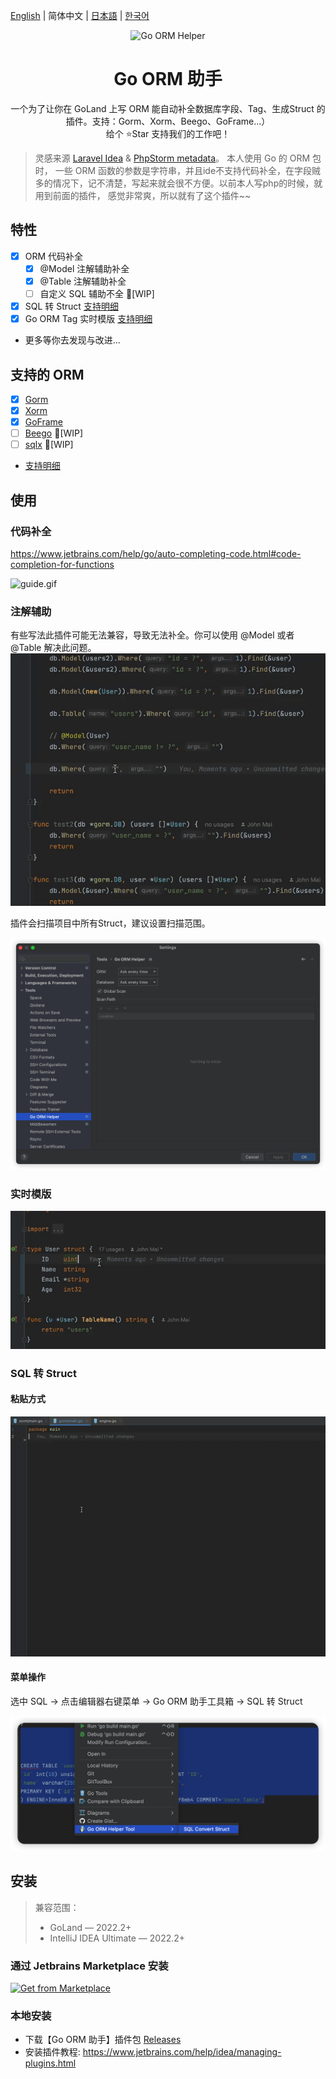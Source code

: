 [English](./README.md) | 简体中文 | [日本語](./README-ja_JP.md) | [한국어](./README-ko_KR.md)

<div align="center">
    <img src="https://blog.johnmai.top/go-orm-helper/src/main/resources/icons/icon64x64.svg" alt="Go ORM Helper"/>
    <h1 align="center">Go ORM 助手</h1>
</div>

<p align="center">一个为了让你在 GoLand 上写 ORM 能自动补全数据库字段、Tag、生成Struct 的插件。支持：Gorm、Xorm、Beego、GoFrame...）
<br>给个 ⭐️Star 支持我们的工作吧！</p>

> 灵感来源 [Laravel Idea](https://plugins.jetbrains.com/plugin/13441-laravel-idea) &
> [PhpStorm metadata](https://www.jetbrains.com/help/phpstorm/ide-advanced-metadata.html)。 本人使用 Go 的 ORM 包时，
> 一些 ORM 函数的参数是字符串，并且ide不支持代码补全，在字段贼多的情况下，记不清楚，写起来就会很不方便。以前本人写php的时候，就用到前面的插件，
> 感觉非常爽，所以就有了这个插件~~

## 特性

- [x] ORM 代码补全
    - [x] @Model 注解辅助补全
    - [x] @Table 注解辅助补全
    - [ ] 自定义 SQL 辅助不全 🚧[WIP]
- [x] SQL 转 Struct [支持明细](./SUPPORTED.md#supported-sql-to-struct-conversion)
- [x] Go ORM Tag 实时模版 [支持明细](./SUPPORTED.md#supported-orm-tags-live-template)
- 更多等你去发现与改进...

## 支持的 ORM

- [x] [Gorm](https://github.com/go-gorm/gorm)
- [x] [Xorm](https://gitea.com/xorm/xorm)
- [x] [GoFrame](https://github.com/gogf/gf)
- [ ] [Beego](https://github.com/beego/beego) 🚧[WIP]
- [ ] [sqlx](https://github.com/jmoiron/sqlx) 🚧[WIP]
- [支持明细](./SUPPORTED.md)

## 使用

### 代码补全
https://www.jetbrains.com/help/go/auto-completing-code.html#code-completion-for-functions

![guide.gif](assets%2Fguide.gif)

### 注解辅助
有些写法此插件可能无法兼容，导致无法补全。你可以使用 @Model 或者 @Table 解决此问题。
![annotation.gif](assets%2Fannotation.gif)

插件会扫描项目中所有Struct，建议设置扫描范围。

![setting.png](assets%2Fsetting.png)

### 实时模版

![live-template.gif](assets%2Flive-template.gif)

### SQL 转 Struct
#### 粘贴方式
![paste.gif](assets%2Fpaste.gif)

#### 菜单操作
选中 SQL -> 点击编辑器右键菜单 -> Go ORM 助手工具箱 -> SQL 转 Struct

![manual-sql-to-struct.png](assets%2Fmanual-sql-to-struct.png)

## 安装

> 兼容范围：
> - GoLand — 2022.2+
> - IntelliJ IDEA Ultimate — 2022.2+

### 通过 Jetbrains Marketplace 安装

<a href="https://plugins.jetbrains.com/plugin/22173-go-orm-helper" target="_blank">
    <img src="https://blog.johnmai.top/go-orm-helper/assets/installation_button.svg" height="52" alt="Get from Marketplace" title="Get from Marketplace">
</a>

### 本地安装

- 下载【Go ORM 助手】插件包 [Releases](https://github.com/maiqingqiang/go-orm-helper/releases)
- 安装插件教程: https://www.jetbrains.com/help/idea/managing-plugins.html